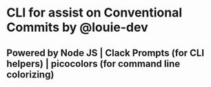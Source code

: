 # CLI for assist on Conventional Commits by @louie-dev

## Powered by Node JS | Clack Prompts (for CLI helpers) | picocolors (for command line colorizing)
